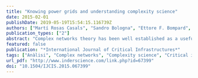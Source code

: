 ```yaml
---
title: "Knowing power grids and understanding complexity science"
date: 2015-02-01
publishDate: 2019-05-19T15:54:15.116739Z
authors: ["Martí Rosas Casals", "Sandro Bologna", "Ettore F. Bompard", "Gregorio D'", "N.A. Agostino", "Wendy Ellens", "Giuliano Andrea Pagani", "Antonio Scala", "Trivik Verma"]
publication_types: ["2"]
abstract: "Complex networks theory has been well established as a useful framework for studying and analysing structure, dynamics and evolution of many complex systems. Infrastructural and man-made systems like power grids, gas and water networks and the internet, have been also included in this network framework, albeit sometimes ignoring the huge historical body of knowledge surrounding them. Although there seems to exist clear evidence that both complexity approach in general, and complex networks in particular, can be useful, it is necessary and profitable to put forward some of the limits that this scheme is facing when dealing with not so complex but rather complicated systems like the power grid. In this introductory paper, we offer a critical revision of the usefulness of the complexity and complex networks' approach in this later case, highlighting both its strengths and weaknesses. At the same time we emphasise the disconnection between the so called complex and the more traditional engineering communities as one of the major drawbacks in the advent of a true body of understanding, more than simply knowing the subtleties of this kind of complex systems."
featured: false
publication: "*International Journal of Critical Infrastructures*"
tags: ["Anàlisi", "Complex networks", "Complexity science", "Critical infrastructures", "Distribució", "Electric network analysis", "Electric power distribution", "Electrical engineering", "Energia elèctrica", "Power grid", "Xarxes elèctriques", "Àrees temàtiques de la UPC::Energies::Tecnologia e", "Àrees temàtiques de la UPC::Informàtica::Informàti"]
url_pdf: "http://www.inderscience.com/link.php?id=67399"
doi: "10.1504/IJCIS.2015.067399"
---
```


